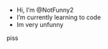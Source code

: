 - Hi, I’m @NotFunny2
- I’m currently learning to code
- Im very unfunny































































piss
